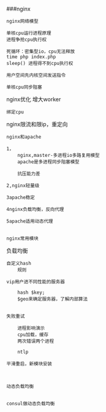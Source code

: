 ###nginx

	nginx网络模型

	单核cpu运行进程原理
	进程争抢cpu执行权

	死循环：密集型io，cpu无法释放
	time php index.php
	sleep() 进程得不到cpu执行权

	用户空间先内核空间发送指令

	单核cpu同步阻塞


nginx优化
	增大worker

	绑定cpu


nginx限流和限ip，重定向

	nginx和apache

	1，
		nginx,master-多进程io多路复用模型
		apache是多进程同步阻塞模型

		抗压能力差

	2,nginx轻量级

	3apache稳定

	4nginx负载均衡，反向代理

	5apache适用动态代理


	nginx常用模块


负载均衡


	自定义hash 
		规则
	
	vip用户进不同性能的服务器 

		hash $key;
		$geo来确定服务器，了解内部算法


	失败重试

		进程影响演示
		cpu加载，缓存
		两次错误两个进程 

		ntlp

	平滑重启，新模块安装
		


	动态负载均衡

		
	consul做动态负载均衡
		